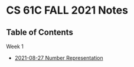 # CS 61C FALL 2021 Notes
## Table of Contents
Week 1
- [2021-08-27 Number Representation](./week-1/2021-08-27_Number_Representation.md)